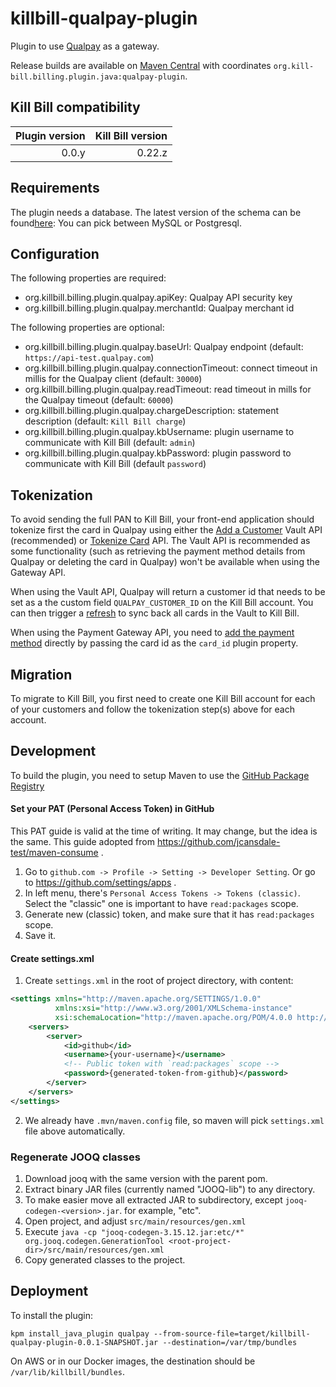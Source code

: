 killbill-qualpay-plugin
=======================

Plugin to use [Qualpay](https://www.qualpay.com) as a gateway.

Release builds are available on [Maven Central](http://search.maven.org/#search%7Cga%7C1%7Cg%3A%22org.kill-bill.billing.plugin.java%22%20AND%20a%3A%22qualpay-plugin%22) with coordinates `org.kill-bill.billing.plugin.java:qualpay-plugin`.

Kill Bill compatibility
-----------------------

| Plugin version | Kill Bill version |
| -------------: | ----------------: |
| 0.0.y          | 0.22.z            |

Requirements
------------

The plugin needs a database. The latest version of the schema can be found[here](https://github.com/killbill/killbill-qualpay-plugin/blob/master/src/main/resources): You can pick between MySQL or Postgresql.

Configuration
-------------

The following properties are required:

* org.killbill.billing.plugin.qualpay.apiKey: Qualpay API security key
* org.killbill.billing.plugin.qualpay.merchantId: Qualpay merchant id

The following properties are optional:

* org.killbill.billing.plugin.qualpay.baseUrl: Qualpay endpoint (default: `https://api-test.qualpay.com`)
* org.killbill.billing.plugin.qualpay.connectionTimeout: connect timeout in millis for the Qualpay client (default: `30000`)
* org.killbill.billing.plugin.qualpay.readTimeout: read timeout in mills for the Qualpay timeout (default: `60000`)
* org.killbill.billing.plugin.qualpay.chargeDescription: statement description (default: `Kill Bill charge`)
* org.killbill.billing.plugin.qualpay.kbUsername: plugin username to communicate with Kill Bill (default: `admin`)
* org.killbill.billing.plugin.qualpay.kbPassword: plugin password to communicate with Kill Bill (default `password`)

Tokenization
------------

To avoid sending the full PAN to Kill Bill, your front-end application should tokenize first the card in Qualpay using either the [Add a Customer](https://www.qualpay.com/developer/api/customer-vault/add-a-customer) Vault API (recommended) or [Tokenize Card](https://www.qualpay.com/developer/api/payment-gateway/tokenize-card) API. The Vault API is recommended as some functionality (such as retrieving the payment method details from Qualpay or deleting the card in Qualpay) won't be available when using the Gateway API.

When using the Vault API, Qualpay will return a customer id that needs to be set as a the custom field `QUALPAY_CUSTOMER_ID` on the Kill Bill account. You can then trigger a [refresh](https://killbill.github.io/slate/#account-refresh-account-payment-methods) to sync back all cards in the Vault to Kill Bill.

When using the Payment Gateway API, you need to [add the payment method](https://killbill.github.io/slate/#account-add-a-payment-method) directly by passing the card id as the `card_id` plugin property.

Migration
---------

To migrate to Kill Bill, you first need to create one Kill Bill account for each of your customers and follow the tokenization step(s) above for each account.

Development
-----------

To build the plugin, you need to setup Maven to use the [GitHub Package Registry](https://help.github.com/en/articles/configuring-apache-maven-for-use-with-github-package-registry)

#### Set your PAT (Personal Access Token) in GitHub

This PAT guide is valid at the time of writing. It may change, but the idea is the same. This guide adopted from https://github.com/jcansdale-test/maven-consume .

1. Go to `github.com -> Profile -> Setting -> Developer Setting`. Or go to https://github.com/settings/apps .
2. In left menu, there's `Personal Access Tokens -> Tokens (classic)`. Select the "classic" one is important to have `read:packages` scope.
3. Generate new (classic) token, and make sure that it has `read:packages` scope.
4. Save it.

#### Create settings.xml

1. Create `settings.xml` in the root of project directory, with content:
```xml
<settings xmlns="http://maven.apache.org/SETTINGS/1.0.0"
          xmlns:xsi="http://www.w3.org/2001/XMLSchema-instance"
          xsi:schemaLocation="http://maven.apache.org/POM/4.0.0 http://maven.apache.org/xsd/maven-4.0.0.xsd">
    <servers>
        <server>
            <id>github</id>
            <username>{your-username}</username>
            <!-- Public token with `read:packages` scope -->
            <password>{generated-token-from-github}</password>
        </server>
    </servers>
</settings>
```

2. We already have `.mvn/maven.config` file, so maven will pick `settings.xml` file above automatically.

### Regenerate JOOQ classes

1. Download jooq with the same version with the parent pom.
2. Extract binary JAR files (currently named "JOOQ-lib") to any directory.
3. To make easier move all extracted JAR to subdirectory, except `jooq-codegen-<version>.jar`. for example, "etc".
4. Open project, and adjust `src/main/resources/gen.xml`
5. Execute `java -cp "jooq-codegen-3.15.12.jar:etc/*" org.jooq.codegen.GenerationTool <root-project-dir>/src/main/resources/gen.xml`
6. Copy generated classes to the project.

Deployment
----------

To install the plugin:

```
kpm install_java_plugin qualpay --from-source-file=target/killbill-qualpay-plugin-0.0.1-SNAPSHOT.jar --destination=/var/tmp/bundles
```

On AWS or in our Docker images, the destination should be `/var/lib/killbill/bundles`.

